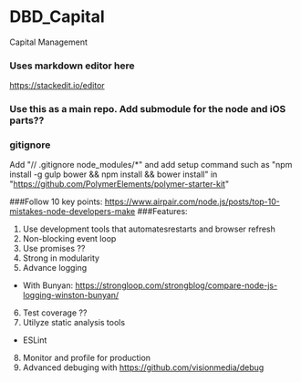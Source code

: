 # DBD_Capital
Capital Management

### Uses markdown editor here
https://stackedit.io/editor

### Use this as a main repo. Add submodule for the node and iOS parts??

### gitignore
Add "// .gitignore node_modules/*" and add setup command such as "npm install -g gulp bower && npm install && bower install" in "https://github.com/PolymerElements/polymer-starter-kit"

###Follow 10 key points: https://www.airpair.com/node.js/posts/top-10-mistakes-node-developers-make
###Features:
1. Use development tools that automatesrestarts and browser refresh
2. Non-blocking event loop
3. Use promises ??
4. Strong in modularity
5. Advance logging
  * With Bunyan: https://strongloop.com/strongblog/compare-node-js-logging-winston-bunyan/
6. Test coverage ??
7. Utilyze static analysis tools
  * ESLint
8. Monitor and profile for production
9. Advanced debuging with https://github.com/visionmedia/debug



